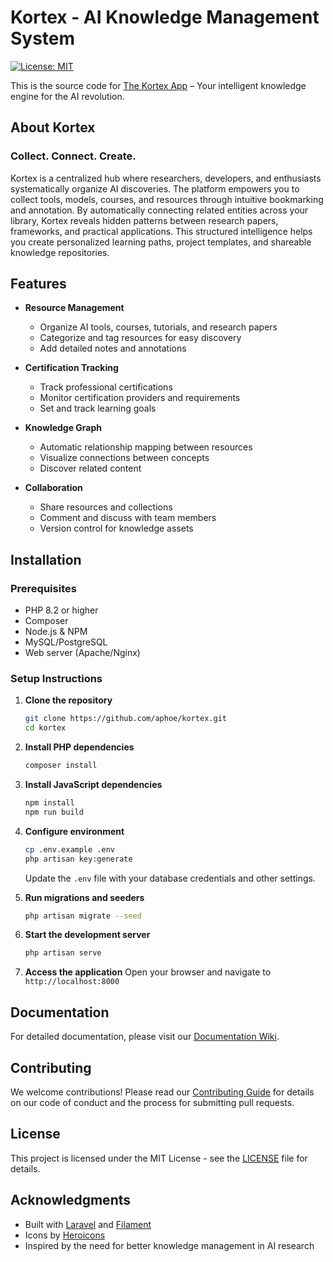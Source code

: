 # Kortex - AI Knowledge Management System

[![License: MIT](https://img.shields.io/badge/License-MIT-yellow.svg)](https://opensource.org/licenses/MIT)

This is the source code for [The Kortex App](https://kortex.aphoe.com) – Your intelligent knowledge engine for the AI revolution.

## About Kortex
### Collect. Connect. Create.

Kortex is a centralized hub where researchers, developers, and enthusiasts systematically organize AI discoveries. The platform empowers you to collect tools, models, courses, and resources through intuitive bookmarking and annotation. By automatically connecting related entities across your library, Kortex reveals hidden patterns between research papers, frameworks, and practical applications. This structured intelligence helps you create personalized learning paths, project templates, and shareable knowledge repositories.

## Features

- **Resource Management**
  - Organize AI tools, courses, tutorials, and research papers
  - Categorize and tag resources for easy discovery
  - Add detailed notes and annotations

- **Certification Tracking**
  - Track professional certifications
  - Monitor certification providers and requirements
  - Set and track learning goals

- **Knowledge Graph**
  - Automatic relationship mapping between resources
  - Visualize connections between concepts
  - Discover related content

- **Collaboration**
  - Share resources and collections
  - Comment and discuss with team members
  - Version control for knowledge assets

## Installation

### Prerequisites

- PHP 8.2 or higher
- Composer
- Node.js & NPM
- MySQL/PostgreSQL
- Web server (Apache/Nginx)

### Setup Instructions

1. **Clone the repository**
   ```bash
   git clone https://github.com/aphoe/kortex.git
   cd kortex
   ```

2. **Install PHP dependencies**
   ```bash
   composer install
   ```

3. **Install JavaScript dependencies**
   ```bash
   npm install
   npm run build
   ```

4. **Configure environment**
   ```bash
   cp .env.example .env
   php artisan key:generate
   ```
   
   Update the `.env` file with your database credentials and other settings.

5. **Run migrations and seeders**
   ```bash
   php artisan migrate --seed
   ```

6. **Start the development server**
   ```bash
   php artisan serve
   ```

7. **Access the application**
   Open your browser and navigate to `http://localhost:8000`

## Documentation

For detailed documentation, please visit our [Documentation Wiki](https://github.com/aphoe/kortex/wiki).

## Contributing

We welcome contributions! Please read our [Contributing Guide](CONTRIBUTING.md) for details on our code of conduct and the process for submitting pull requests.

## License

This project is licensed under the MIT License - see the [LICENSE](LICENSE.md) file for details.

## Acknowledgments

- Built with [Laravel](https://laravel.com) and [Filament](https://filamentphp.com)
- Icons by [Heroicons](https://heroicons.com/)
- Inspired by the need for better knowledge management in AI research
